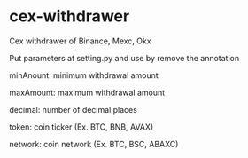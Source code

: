 # cex-withdrawer
Cex withdrawer of Binance, Mexc, Okx

Put parameters at setting.py and use by remove the annotation


minAnount: minimum withdrawal amount

maxAmount: maximum withdrawal amount

decimal: number of decimal places

token: coin ticker (Ex. BTC, BNB, AVAX)

network: coin network (Ex. BTC, BSC, ABAXC)

